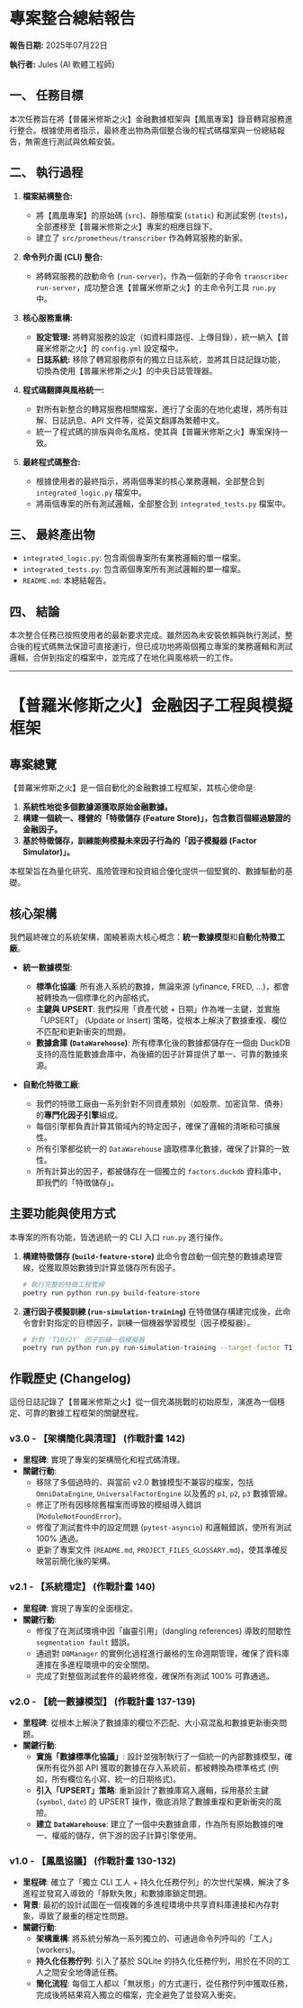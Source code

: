 # **專案整合總結報告**

**報告日期:** 2025年07月22日

**執行者:** Jules (AI 軟體工程師)

## **一、 任務目標**

本次任務旨在將【普羅米修斯之火】金融數據框架與【鳳凰專案】錄音轉寫服務進行整合。根據使用者指示，最終產出物為兩個整合後的程式碼檔案與一份總結報告，無需進行測試與依賴安裝。

## **二、 執行過程**

1.  **檔案結構整合:**
    *   將【鳳凰專案】的原始碼 (`src`)、靜態檔案 (`static`) 和測試案例 (`tests`)，全部遷移至【普羅米修斯之火】專案的相應目錄下。
    *   建立了 `src/prometheus/transcriber` 作為轉寫服務的新家。

2.  **命令列介面 (CLI) 整合:**
    *   將轉寫服務的啟動命令 (`run-server`)，作為一個新的子命令 `transcriber run-server`，成功整合進【普羅米修斯之火】的主命令列工具 `run.py` 中。

3.  **核心服務重構:**
    *   **設定管理:** 將轉寫服務的設定（如資料庫路徑、上傳目錄），統一納入【普羅米修斯之火】的 `config.yml` 設定檔中。
    *   **日誌系統:** 移除了轉寫服務原有的獨立日誌系統，並將其日誌記錄功能，切換為使用【普羅米修斯之火】的中央日誌管理器。

4.  **程式碼翻譯與風格統一:**
    *   對所有新整合的轉寫服務相關檔案，進行了全面的在地化處理，將所有註解、日誌訊息、API 文件等，從英文翻譯為繁體中文。
    *   統一了程式碼的排版與命名風格，使其與【普羅米修斯之火】專案保持一致。

5.  **最終程式碼整合:**
    *   根據使用者的最終指示，將兩個專案的核心業務邏輯，全部整合到 `integrated_logic.py` 檔案中。
    *   將兩個專案的所有測試邏輯，全部整合到 `integrated_tests.py` 檔案中。

## **三、 最終產出物**

*   `integrated_logic.py`: 包含兩個專案所有業務邏輯的單一檔案。
*   `integrated_tests.py`: 包含兩個專案所有測試邏輯的單一檔案。
*   `README.md`: 本總結報告。

## **四、 結論**

本次整合任務已按照使用者的最新要求完成。雖然因為未安裝依賴與執行測試，整合後的程式碼無法保證可直接運行，但已成功地將兩個獨立專案的業務邏輯和測試邏輯，合併到指定的檔案中，並完成了在地化與風格統一的工作。

---

# **【普羅米修斯之火】金融因子工程與模擬框架**

## **專案總覽**

【普羅米修斯之火】是一個自動化的金融數據工程框架，其核心使命是:
1.  **系統性地從多個數據源獲取原始金融數據。**
2.  **構建一個統一、穩健的「特徵儲存 (Feature Store)」，包含數百個經過驗證的金融因子。**
3.  **基於特徵儲存，訓練能夠模擬未來因子行為的「因子模擬器 (Factor Simulator)」。**

本框架旨在為量化研究、風險管理和投資組合優化提供一個堅實的、數據驅動的基礎。

## **核心架構**

我們最終確立的系統架構，圍繞著兩大核心概念：**統一數據模型**和**自動化特徵工廠**。

*   **統一數據模型**:
    *   **標準化協議**: 所有進入系統的數據，無論來源 (yfinance, FRED, ...)，都會被轉換為一個標準化的內部格式。
    *   **主鍵與 UPSERT**: 我們採用「資產代號 + 日期」作為唯一主鍵，並實施「UPSERT」 (Update or Insert) 策略，從根本上解決了數據重複、欄位不匹配和更新衝突的問題。
    *   **數據倉庫 (`DataWarehouse`)**: 所有標準化後的數據都儲存在一個由 DuckDB 支持的高性能數據倉庫中，為後續的因子計算提供了單一、可靠的數據來源。

*   **自動化特徵工廠**:
    *   我們的特徵工廠由一系列針對不同資產類別（如股票、加密貨幣、債券）的**專門化因子引擎**組成。
    *   每個引擎都負責計算其領域內的特定因子，確保了邏輯的清晰和可擴展性。
    *   所有引擎都從統一的 `DataWarehouse` 讀取標準化數據，確保了計算的一致性。
    *   所有計算出的因子，都被儲存在一個獨立的 `factors.duckdb` 資料庫中，即我們的「特徵儲存」。

## **主要功能與使用方式**

本專案的所有功能，皆透過統一的 CLI 入口 `run.py` 進行操作。

1.  **構建特徵儲存 (`build-feature-store`)**
    此命令會啟動一個完整的數據處理管線，從獲取原始數據到計算並儲存所有因子。

    ```bash
    # 執行完整的特徵工程管線
    poetry run python run.py build-feature-store
    ```

2.  **運行因子模擬訓練 (`run-simulation-training`)**
    在特徵儲存構建完成後，此命令會針對指定的目標因子，訓練一個機器學習模型（因子模擬器）。

    ```bash
    # 針對 'T10Y2Y' 因子訓練一個模擬器
    poetry run python run.py run-simulation-training --target-factor T10Y2Y
    ```

## **作戰歷史 (Changelog)**

這份日誌記錄了【普羅米修斯之火】從一個充滿挑戰的初始原型，演進為一個穩定、可靠的數據工程框架的關鍵歷程。

### **v3.0 - 【架構簡化與清理】 (作戰計畫 142)**
*   **里程碑**: 實現了專案的架構簡化和程式碼清理。
*   **關鍵行動**:
    *   移除了多個過時的、與當前 v2.0 數據模型不兼容的檔案，包括 `OmniDataEngine`, `UniversalFactorEngine` 以及舊的 `p1`, `p2`, `p3` 數據管線。
    *   修正了所有因移除舊檔案而導致的模組導入錯誤 (`ModuleNotFoundError`)。
    *   修復了測試套件中的設定問題 (`pytest-asyncio`) 和邏輯錯誤，使所有測試 100% 通過。
    *   更新了專案文件 (`README.md`, `PROJECT_FILES_GLOSSARY.md`)，使其準確反映當前簡化後的架構。

### **v2.1 - 【系統穩定】 (作戰計畫 140)**
*   **里程碑**: 實現了專案的全面穩定。
*   **關鍵行動**:
    *   修復了在測試環境中因「幽靈引用」(dangling references) 導致的間歇性 `segmentation fault` 錯誤。
    *   通過對 `DBManager` 的實例化過程進行嚴格的生命週期管理，確保了資料庫連接在多進程環境中的安全關閉。
    *   完成了對整個測試套件的最終修復，確保所有測試 100% 可靠通過。

### **v2.0 - 【統一數據模型】 (作戰計畫 137-139)**
*   **里程碑**: 從根本上解決了數據庫的欄位不匹配、大小寫混亂和數據更新衝突問題。
*   **關鍵行動**:
    *   **實施「數據標準化協議」**: 設計並強制執行了一個統一的內部數據模型，確保所有從外部 API 獲取的數據在存入系統前，都被轉換為標準格式 (例如，所有欄位名小寫、統一的日期格式)。
    *   **引入「UPSERT」策略**: 重新設計了數據庫寫入邏輯，採用基於主鍵 (`symbol`, `date`) 的 UPSERT 操作，徹底消除了數據重複和更新衝突的風險。
    *   **建立 `DataWarehouse`**: 建立了一個中央數據倉庫，作為所有原始數據的唯一、權威的儲存，供下游的因子計算引擎使用。

### **v1.0 - 【鳳凰協議】 (作戰計畫 130-132)**
*   **里程碑**: 確立了「獨立 CLI 工人 + 持久化任務佇列」的次世代架構，解決了多進程並發寫入導致的「靜默失敗」和數據庫鎖定問題。
*   **背景**: 最初的設計試圖在一個複雜的多進程環境中共享資料庫連接和內存對象，導致了嚴重的穩定性問題。
*   **關鍵行動**:
    *   **架構重構**: 將系統分解為一系列獨立的、可通過命令列呼叫的「工人」 (workers)。
    *   **持久化任務佇列**: 引入了基於 SQLite 的持久化任務佇列，用於在不同的工人之間安全地傳遞任務。
    *   **簡化流程**: 每個工人都以「無狀態」的方式運行，從任務佇列中獲取任務，完成後將結果寫入獨立的檔案，完全避免了並發寫入衝突。
